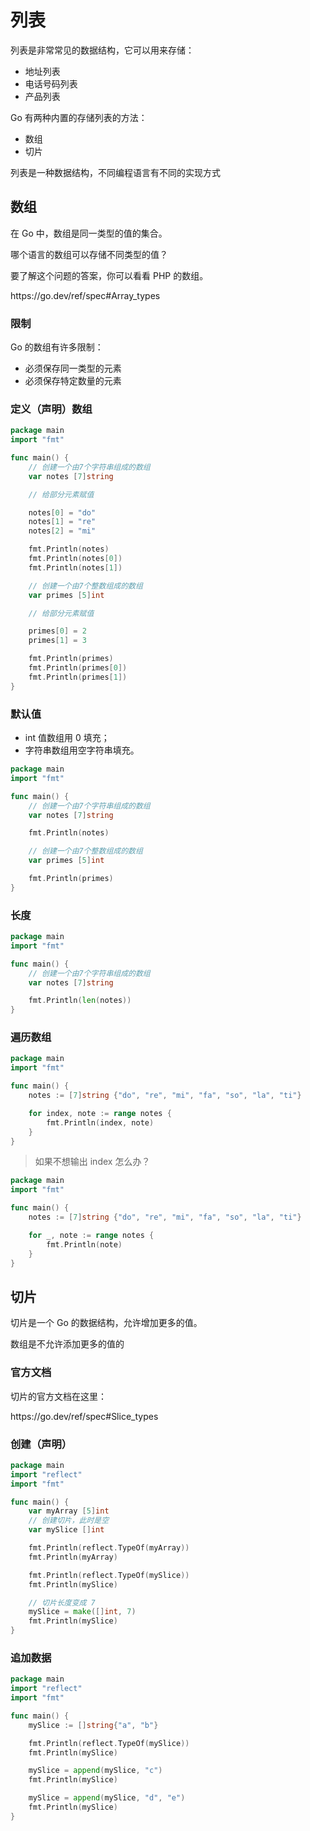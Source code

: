 # 列表

列表是非常常见的数据结构，它可以用来存储：

- 地址列表
- 电话号码列表
- 产品列表

Go 有两种内置的存储列表的方法：

- 数组
- 切片

<div class="banner">列表是一种数据结构，不同编程语言有不同的实现方式</div>

## 数组

在 Go 中，数组是同一类型的值的集合。

<div class="banner">哪个语言的数组可以存储不同类型的值？</div>

要了解这个问题的答案，你可以看看 PHP 的数组。

<div class="o">https://go.dev/ref/spec#Array_types</div>

### 限制

Go 的数组有许多限制：

- 必须保存同一类型的元素
- 必须保存特定数量的元素

### 定义（声明）数组

<div class="run"></div>

```go
package main
import "fmt"

func main() {
    // 创建一个由7个字符串组成的数组
    var notes [7]string

    // 给部分元素赋值

    notes[0] = "do"
    notes[1] = "re"
    notes[2] = "mi"

    fmt.Println(notes)
    fmt.Println(notes[0])
    fmt.Println(notes[1])

    // 创建一个由7个整数组成的数组
    var primes [5]int

    // 给部分元素赋值

    primes[0] = 2
    primes[1] = 3

    fmt.Println(primes)
    fmt.Println(primes[0])
    fmt.Println(primes[1])
}
```

### 默认值

- int 值数组用 0 填充；
- 字符串数组用空字符串填充。

<div class="run"></div>

```go
package main
import "fmt"

func main() {
    // 创建一个由7个字符串组成的数组
    var notes [7]string

    fmt.Println(notes)

    // 创建一个由7个整数组成的数组
    var primes [5]int

    fmt.Println(primes)
}
```

### 长度

<div class="run"></div>

```go
package main
import "fmt"

func main() {
    // 创建一个由7个字符串组成的数组
    var notes [7]string

    fmt.Println(len(notes))
}
```

### 遍历数组

<div class="run"></div>

```go
package main
import "fmt"

func main() {
    notes := [7]string {"do", "re", "mi", "fa", "so", "la", "ti"}

    for index, note := range notes {
        fmt.Println(index, note)
    }
}
```

> 如果不想输出 index 怎么办？

<div class="run"></div>

```go
package main
import "fmt"

func main() {
    notes := [7]string {"do", "re", "mi", "fa", "so", "la", "ti"}

    for _, note := range notes {
        fmt.Println(note)
    }
}
```

## 切片

切片是一个 Go 的数据结构，允许增加更多的值。

<div class="banner">数组是不允许添加更多的值的</div>

### 官方文档

切片的官方文档在这里：

<div class="o">https://go.dev/ref/spec#Slice_types</div>

### 创建（声明）

<div class="run"></div>

```go
package main
import "reflect"
import "fmt"

func main() {
    var myArray [5]int
    // 创建切片，此时是空
    var mySlice []int

    fmt.Println(reflect.TypeOf(myArray))
    fmt.Println(myArray)

    fmt.Println(reflect.TypeOf(mySlice))
    fmt.Println(mySlice)

    // 切片长度变成 7
    mySlice = make([]int, 7)
    fmt.Println(mySlice)
}
```

### 追加数据

<div class="run"></div>

```go
package main
import "reflect"
import "fmt"

func main() {
    mySlice := []string{"a", "b"}

    fmt.Println(reflect.TypeOf(mySlice))
    fmt.Println(mySlice)

    mySlice = append(mySlice, "c")
    fmt.Println(mySlice)

    mySlice = append(mySlice, "d", "e")
    fmt.Println(mySlice)
}
```
